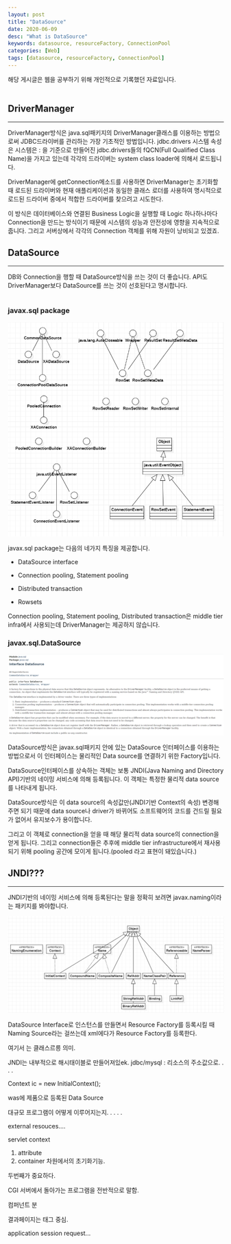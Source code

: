 ```yaml
---
layout: post
title: "DataSource"
date: 2020-06-09
desc: "What is DataSource"
keywords: datasource, resourceFactory, ConnectionPool
categories: [Web]
tags: [datasource, resourceFactory, ConnectionPool]
---
```

해당 게시글은 웹을 공부하기 위해 개인적으로 기록했던 자료입니다.
<br>
<br>

## DriverManager

___

DriverManager방식은 java.sql패키지의 DriverManager클래스를 이용하는 방법으로써 JDBC드라이버를 관리하는 가장 기초적인 방법입니다. jdbc.drivers 시스템 속성은 시스템은 : 을 기준으로 만들어진 jdbc.drivers들의 fQCN(Full Qualified Class Name)을 가지고 있는데 각각의 드라이버는 system class loader에 의해서 로드됩니다. 

DriverManager에 getConnection메소드를 사용하면 DriverManager는 초기화할 때 로드된 드라이버와 현재 애플리케이션과 동일한 클래스 로더를 사용하여 명시적으로 로드된 드라이버 중에서 적합한 드라이버를 찾으려고 시도한다.

이 방식은 데이터베이스와 연결된 Business Logic을 실행할 때 Logic 하나하나마다 Connection을 만드는 방식이기 때문에 시스템의 성능과 안전성에 영향을 지속적으로 줍니다. 그리고 서버상에서 각각의 Connection 객체를 위해 자원이 낭비되고 있겠죠. 
<br>

## DataSource

___

DB와 Connection을 행할 때 DataSource방식을 쓰는 것이 더 좋습니다. API도 DriverManager보다 DataSource를 쓰는 것이 선호된다고 명시합니다.  
<br>

### javax.sql package

![javaSql](/static/assets/img/blog/web/05Datasource/javaSql.png)
<br>

javax.sql package는 다음의 네가지 특징을 제공합니다. 

* DataSource interface

* Connection pooling, Statement pooling

* Distributed transaction

* Rowsets

Connection pooling, Statement pooling, Distributed transaction은 middle tier infra에서 사용되는데 DriverManager는 제공하지 않습니다. 
<br>

### javax.sql.DataSource

![DataSourceInterface](/static/assets/img/blog/web/05Datasource/DataSourceInterface.png)
<br>

DataSource방식은 javax.sql패키지 안에 있는 DataSource 인터페이스를 이용하는 방법으로서 이 인터페이스는 물리적인 Data source를 연결하기 위한 Factory입니다. 

DataSource인터페이스를 상속하는 객체는 보통 JNDI(Java Naming and Directory API)기반의 네이밍 서비스에 의해 등록됩니다. 이 객체는 특정한 물리적 data source를 나타내게 됩니다. 

DataSource방식은 이 data source의 속성값만(JNDI기반 Context의 속성) 변경해주면 되기 때문에 data source나 driver가 바뀌어도 소프트웨어의 코드를 건드릴 필요가 없어서 유지보수가 용이합니다.

그리고 이 객체로 connection을 얻을 때 해당 물리적 data source의 connection을 얻게 됩니다. 그리고 connection들은 추후에 middle tier infrastructure에서 재사용되기 위해 pooling 공간에 모이게 됩니다.(pooled 라고 표현이 돼있습니다.)
<br>

## JNDI???

___

JNDI기반의 네이밍 서비스에 의해 등록된다는 말을 정확히 보려면 javax.naming이라는 패키지를 봐야합니다. 

![javaxNamingPakage](/static/assets/img/blog/web/05Datasource/javaxNamingPakage.png)


DataSource Interface로 인스턴스를 만들면서 Resource Factory를 등록시킬 때 Naming Source라는 걸쓰는데  xml에다가 Resource Factory를 등록한다. 

여기서 는 클래스르릉 의미.

JNDI는 내부적으로 해시태이블로 만들어져있ek.  jdbc/mysql : 리소스의 주소값으로. . . .

Context ic = new InitialContext();





was에 제품으로 등록된 Data Source



대규모 프로그램이 어떻게 이루어지는지. . . . .

external resouces....


servlet context
1. attribute
2. container 차원에서의 초기화기능.

두번째가 중요하다. 

CGI 서버에서 돌아가는 프로그램을 전반적으로 말함. 


컴퍼넌트 분

결과페이지는 태그 중심. 

application
session
request...